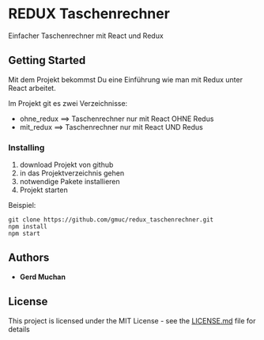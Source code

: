 # REDUX Taschenrechner

Einfacher Taschenrechner mit React und Redux

## Getting Started

Mit dem Projekt bekommst Du eine Einführung wie man mit Redux unter React arbeitet.

Im Projekt git es zwei Verzeichnisse:

- ohne_redux ==> Taschenrechner nur mit React OHNE Redus
- mit_redux ==> Taschenrechner nur mit React UND Redus

### Installing

1. download Projekt von github
2. in das Projektverzeichnis gehen
3. notwendige Pakete installieren
4. Projekt starten

Beispiel:

```
git clone https://github.com/gmuc/redux_taschenrechner.git
npm install
npm start
```

## Authors

* **Gerd Muchan** 

## License

This project is licensed under the MIT License - see the [LICENSE.md](LICENSE.md) file for details
